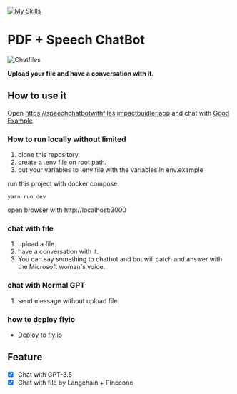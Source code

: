 [![My Skills](https://skillicons.dev/icons?i=nextjs,tailwind,react)](https://skillicons.dev)
# PDF + Speech ChatBot

![Chatfiles](./doc/chatfiles.png)

**Upload your file and have a conversation with it.**


## How to use it

Open https://speechchatbotwithfiles.impactbuidler.app and chat with [Good Example](./doc/Example.md)

### How to run locally without limited
1. clone this repository.
2. create a .env file on root path.
3. put your variables to .env file with the variables in env.example

run this project with docker compose.
```shell
yarn run dev
```

open browser with http://localhost:3000

### chat with file
1. upload a file.
2. have a conversation with it.
3. You can say something to chatbot and bot will catch and answer with the Microsoft woman's voice.

### chat with Normal GPT
1. send message without upload file.

### how to deploy flyio
- [Deploy to fly.io](./doc/deploy-flyio.md)


## Feature

- [x] Chat with GPT-3.5
- [x] Chat with file by Langchain + Pinecone
<!-- - [x] Upload multiple files to one index, chat with multiple files. -->
